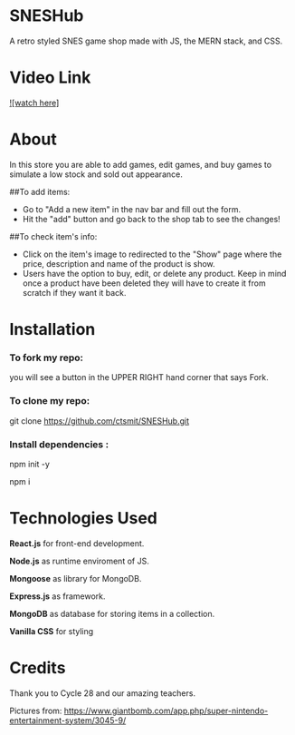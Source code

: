 # SNESHub
A retro styled SNES game shop made with JS, the MERN stack, and CSS. 
 
# Video Link
[![watch here]]()

# About
In this store you are able to add games, edit games, and buy games to simulate a low stock and sold out appearance.

##To add items:
- Go to "Add a new item" in the nav bar and fill out the form.
- Hit the "add" button and go back to the shop tab to see the changes!

##To check item's info:
- Click on the item's image to redirected to the "Show" page where the price, description and name of the product is show. 
- Users have the option to buy, edit, or delete any product. Keep in mind once a product have been deleted they will have to create it from scratch if they want it back.

# Installation

### To fork my repo:

you will see a button in the UPPER RIGHT hand corner that says Fork. 

### To clone my repo:

git clone https://github.com/ctsmit/SNESHub.git

### Install dependencies :

npm init -y 

npm i

# Technologies Used
**React.js** for front-end development. 

**Node.js** as runtime enviroment of JS.

**Mongoose** as library for MongoDB.

**Express.js** as framework.

**MongoDB** as database for storing items in a collection.

**Vanilla CSS** for styling

# Credits
Thank you to Cycle 28 and our amazing teachers.

Pictures from: https://www.giantbomb.com/app.php/super-nintendo-entertainment-system/3045-9/

